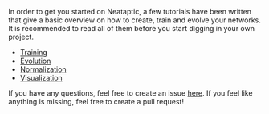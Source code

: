 In order to get you started on Neataptic, a few tutorials have been written that
give a basic overview on how to create, train and evolve your networks. It is
recommended to read all of them before you start digging in your own project.

* [Training](training.md)
* [Evolution](evolution.md)
* [Normalization](normalization.md)
* [Visualization](visualization.md)

If you have any questions, feel free to create an issue [here](https://github.com/wagenaartje/neataptic/issues).
If you feel like anything is missing, feel free to create a pull request!
